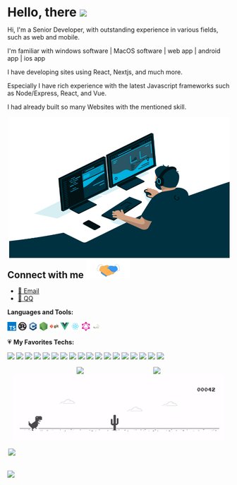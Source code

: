 
<style>
* {
    margin: 0;
    padding: 0;
}
.img-center {
    display: block;
    margin: 0 auto;
}
</style>



# Hello, there <img src="https://media.giphy.com/media/hvRJCLFzcasrR4ia7z/giphy.gif" width="25px">

Hi, I'm a Senior Developer, with outstanding experience in various fields, such as web and mobile.

I'm familiar with windows software | MacOS software | web app | android app | ios app

I have developing sites using React, Nextjs, and much more.

Especially I have rich experience with the latest Javascript frameworks such as Node/Express, React, and Vue.

I had already built so many Websites with the mentioned skill.

 <div>
  <img align="right" alt="GIF" src="media/code.gif?raw=true" width="500" height="320" />
</div>

<h2> Connect with me <img src='./media/handshake.gif' width="100px"> </h2>


- [📝 Email](mailto:a1739616529@gmail.com)
- [🐧 QQ](QQ:1739616529)

**Languages and Tools:**

<code><img height="20" src="https://raw.githubusercontent.com/github/explore/80688e429a7d4ef2fca1e82350fe8e3517d3494d/topics/typescript/typescript.png"></code>
<code><img height="20" src="https://raw.githubusercontent.com/github/explore/80688e429a7d4ef2fca1e82350fe8e3517d3494d/topics/rust/rust.png"></code>
<code><img height="20" src="https://raw.githubusercontent.com/github/explore/80688e429a7d4ef2fca1e82350fe8e3517d3494d/topics/cpp/cpp.png"></code>
<code><img height="20" src="https://raw.githubusercontent.com/github/explore/80688e429a7d4ef2fca1e82350fe8e3517d3494d/topics/nodejs/nodejs.png"></code>
<code><img height="20" src="https://raw.githubusercontent.com/github/explore/80688e429a7d4ef2fca1e82350fe8e3517d3494d/topics/git/git.png"></code>
<code><img height="20" src="https://raw.githubusercontent.com/github/explore/80688e429a7d4ef2fca1e82350fe8e3517d3494d/topics/vue/vue.png"></code>
<code><img height="20" src="https://raw.githubusercontent.com/github/explore/80688e429a7d4ef2fca1e82350fe8e3517d3494d/topics/react/react.png"></code>
<code><img height="20" src="https://raw.githubusercontent.com/github/explore/5c058a388828bb5fde0bcafd4bc867b5bb3f26f3/topics/graphql/graphql.png"></code>
<code><img height="20" src="https://raw.githubusercontent.com/github/explore/80688e429a7d4ef2fca1e82350fe8e3517d3494d/topics/mysql/mysql.png"></code>

💗 **My Favorites Techs:**

![](https://img.shields.io/badge/Language-Rust-informational?style=flat&logo=rust&logoColor=white&color=3bac3a)
![](https://img.shields.io/badge/Language-JavaScript-informational?style=flat&logo=javascript&logoColor=white&color=3bac3a)
![](https://img.shields.io/badge/Language-TypeScript-informational?style=flat&logo=typescript&logoColor=white&color=3bac3a)
![](https://img.shields.io/badge/Language-Vlang-informational?style=flat&logo=v&logoColor=white&color=3bac3a)
![](https://img.shields.io/badge/Language-Golang-informational?style=flat&logo=go&logoColor=white&color=3bac3a)
![](https://img.shields.io/badge/Language-Cpp-informational?style=flat&logo=cplusplus&logoColor=white&color=3bac3a)
![](https://img.shields.io/badge/Language-C-informational?style=flat&logo=c&logoColor=white&color=3bac3a)
![](https://img.shields.io/badge/Framework-React-informational?style=flat&logo=react&logoColor=white&color=3bac3a)
![](https://img.shields.io/badge/Framework-Vue-informational?style=flat&logo=vue.js&logoColor=white&color=3bac3a)
![](https://img.shields.io/badge/Framework-Tokio-informational?style=flat&logo=tokio&logoColor=white&color=3bac3a)
![](https://img.shields.io/badge/Framework-Axum-informational?style=flat&logo=axum&logoColor=white&color=3bac3a)
![](https://img.shields.io/badge/Framework-Xorm-informational?style=flat&logo=xorm&logoColor=white&color=3bac3a)
![](https://img.shields.io/badge/CI/CD-Github_Action-informational?style=flat&logo=github&logoColor=white&color=3bac3a)
![](https://img.shields.io/badge/Database-PostgreSQL-informational?style=flat&logo=postgresql&logoColor=white&color=3bac3a)
![](https://img.shields.io/badge/Database-MySQL-informational?style=flat&logo=mysql&logoColor=white&color=3bac3a)
![](https://img.shields.io/badge/Database-MongoDB-informational?style=flat&logo=mongodb&logoColor=white&color=3bac3a)
![](https://img.shields.io/badge/Shell-Bash-informational?style=flat&logo=gnu-bash&logoColor=white&color=3bac3a)
![](https://img.shields.io/badge/Tools-Docker-informational?style=flat&logo=docker&logoColor=white&color=3bac3a)

<div style="display: flex; justify-content: space-evenly">
    <img src="https://github-readme-stats.vercel.app/api?username=1739616529" />
    <img src="https://github-readme-streak-stats.herokuapp.com/?&user=1739616529" />
</div>
<div>
    <img class="img-center" src="./media/Dino_non-birthday_version.gif" />
</div>

<div>
    <br />
    <img class="img-center" src="https://github-readme-stats.vercel.app/api/top-langs/?username=1739616529&layout=compact&include_all_commits=true" width="500px" /><br/>
</div>

<div>
    <br />
    <img style="margin: 0 auto; display: block" src="https://github-readme-stats.vercel.app/api/wakatime?username=1739616529"  />
</div>